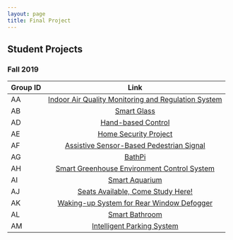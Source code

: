 ```yaml
---
layout: page
title: Final Project
---
```



## Student Projects
### Fall 2019

| **Group ID**      | **Link**     |
| ----------------------------- |:----------------------------:|
|AA|[Indoor Air Quality Monitoring and Regulation System](https://linlyu97.github.io/12-740/)|
|AB|[Smart Glass](https://12740teamab.github.io/Smart-Glass/)|
|AD|[Hand-based Control](https://yujuem.github.io/12740project.github.io/?fbclid=IwAR3yYZxkjfgjnYWLurMiKdn0kXDFDNq67xauL4Zo3junFrEIXO97dzPOfXo)|
|AE|[Home Security Project](https://12740ae.github.io/12740_AE_F19-Project/)|
|AF| [Assistive Sensor-Based Pedestrian Signal](https://radish96.github.io/12740teamAF/)|        
|AG| [BathPi](https://hahahoho1997.github.io/1/Group%20AG%2012704%20project%20progress%20report%20.html)|       
|AH|[Smart Greenhouse Environment Control System](https://jiadongsong31.github.io/project_12740/)|
|AI|[Smart Aquarium](assets/Team_AI.pdf)|
|AJ|[Seats Available, Come Study Here!](https://lijingtu.github.io/12740_AJ/)|
|AK|[Waking-up System for Rear Window Defogger](https://github.com/chengzh2/AKGroup-Progress-Report/blob/master/README.md)|
|AL|[Smart Bathroom](https://github.com/yuanpenc/-12740teamAL-Smart-Bathroom/wiki)|
|AM|[Intelligent Parking System](https://zhaochengd.github.io/Course_Data_Acquisition/)|










